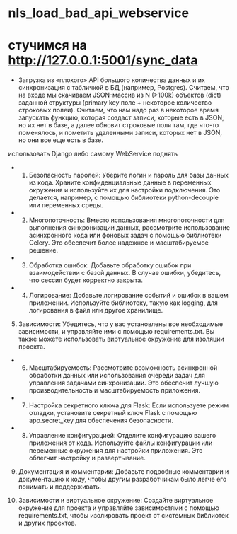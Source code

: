 # nls_load_bad_api_webservice
# стучимся на http://127.0.0.1:5001/sync_data

+ Загрузка из «плохого» API большого количества данных и их синхронизация с табличкой в БД (например, Postgres). Считаем, что на входе мы скачиваем JSON-массив из N (>100k) объектов (dict) заданной структуры (primary key поле + некоторое количество строковых полей). Считаем, что нам надо раз в некоторое время запускать функцию, которая создаст записи, которые есть в JSON, но их нет в базе, а далее обновит строковые поля там, где что-то поменялось, и пометить удаленными записи, которых нет в JSON, но они все еще есть в базе.

использовать Django 
либо самому WebService поднять

+ 1. Безопасность паролей:
Уберите логин и пароль для базы данных из кода. Храните конфиденциальные данные в переменных окружения и используйте их для настройки подключения. Это делается, например, с помощью библиотеки python-decouple или переменных среды.

+ 2. Многопоточность:
Вместо использования многопоточности для выполнения синхронизации данных, рассмотрите использование асинхронного кода или фоновых задач с помощью библиотеки Celery. Это обеспечит более надежное и масштабируемое решение.

+ 3. Обработка ошибок:
Добавьте обработку ошибок при взаимодействии с базой данных. В случае ошибки, убедитесь, что сессия будет корректно закрыта.

+ 4. Логирование:
Добавьте логирование событий и ошибок в вашем приложении. Используйте библиотеку, такую как logging, для логирования в файл или другое хранилище.

5. Зависимости:
Убедитесь, что у вас установлены все необходимые зависимости, и управляйте ими с помощью requirements.txt. Вы также можете использовать виртуальное окружение для изоляции проекта.

+ 6. Масштабируемость:
Рассмотрите возможность асинхронной обработки данных или использования очереди задач для управления задачами синхронизации. Это обеспечит лучшую производительность и масштабируемость приложения.

+ 7. Настройка секретного ключа для Flask:
Если используете режим отладки, установите секретный ключ Flask с помощью app.secret_key для обеспечения безопасности.

+ 8. Управление конфигурацией:
Отделите конфигурацию вашего приложения от кода. Используйте файлы конфигурации или переменные окружения для настройки приложения. Это облегчит настройку и развертывание.

9. Документация и комментарии:
Добавьте подробные комментарии и документацию к коду, чтобы другим разработчикам было легче его понимать и поддерживать.

10. Зависимости и виртуальное окружение:
Создайте виртуальное окружение для проекта и управляйте зависимостями с помощью requirements.txt, чтобы изолировать проект от системных библиотек и других проектов.